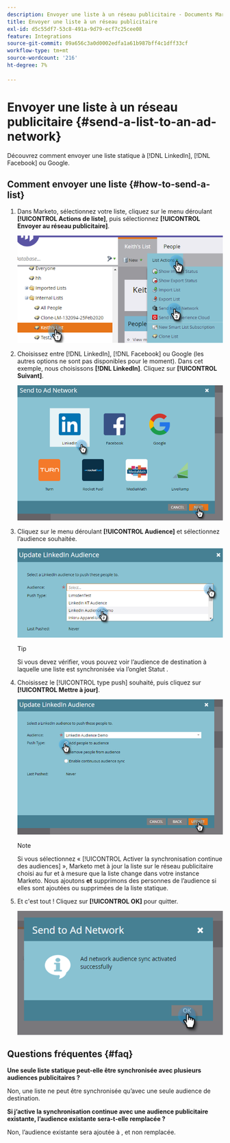 ```yaml
---
description: Envoyer une liste à un réseau publicitaire - Documents Marketo - Documentation du produit
title: Envoyer une liste à un réseau publicitaire
exl-id: d5c55df7-53c8-491a-9d79-ecf7c25cee08
feature: Integrations
source-git-commit: 09a656c3a0d0002edfa1a61b987bff4c1dff33cf
workflow-type: tm+mt
source-wordcount: '216'
ht-degree: 7%

---
```


# Envoyer une liste à un réseau publicitaire {#send-a-list-to-an-ad-network}

Découvrez comment envoyer une liste statique à [!DNL LinkedIn], [!DNL Facebook] ou Google.

## Comment envoyer une liste {#how-to-send-a-list}

1. Dans Marketo, sélectionnez votre liste, cliquez sur le menu déroulant **[!UICONTROL Actions de liste]**, puis sélectionnez **[!UICONTROL Envoyer au réseau publicitaire]**.

   ![](assets/send-a-list-to-an-ad-network-1.png)

1. Choisissez entre [!DNL LinkedIn], [!DNL Facebook] ou Google (les autres options ne sont pas disponibles pour le moment). Dans cet exemple, nous choisissons **[!DNL LinkedIn]**. Cliquez sur **[!UICONTROL Suivant]**.

   ![](assets/send-a-list-to-an-ad-network-2.png)

1. Cliquez sur le menu déroulant **[!UICONTROL Audience]** et sélectionnez l’audience souhaitée.

   ![](assets/send-a-list-to-an-ad-network-3.png)

   >[!TIP]
   >
   >Si vous devez vérifier, vous pouvez voir l’audience de destination à laquelle une liste est synchronisée via l’onglet Statut .

1. Choisissez le [!UICONTROL type push] souhaité, puis cliquez sur **[!UICONTROL Mettre à jour]**.

   ![](assets/send-a-list-to-an-ad-network-4.png)

   >[!NOTE]
   >
   >Si vous sélectionnez « [!UICONTROL Activer la synchronisation continue des audiences] », Marketo met à jour la liste sur le réseau publicitaire choisi au fur et à mesure que la liste change dans votre instance Marketo. Nous ajoutons **et** supprimons des personnes de l’audience si elles sont ajoutées ou supprimées de la liste statique.

1. Et c&#39;est tout ! Cliquez sur **[!UICONTROL OK]** pour quitter.

   ![](assets/send-a-list-to-an-ad-network-5.png)

## Questions fréquentes {#faq}

**Une seule liste statique peut-elle être synchronisée avec plusieurs audiences publicitaires ?**

Non, une liste ne peut être synchronisée qu’avec une seule audience de destination.

**Si j’active la synchronisation continue avec une audience publicitaire existante, l’audience existante sera-t-elle remplacée ?**

Non, l’audience existante sera ajoutée à , et non remplacée.
